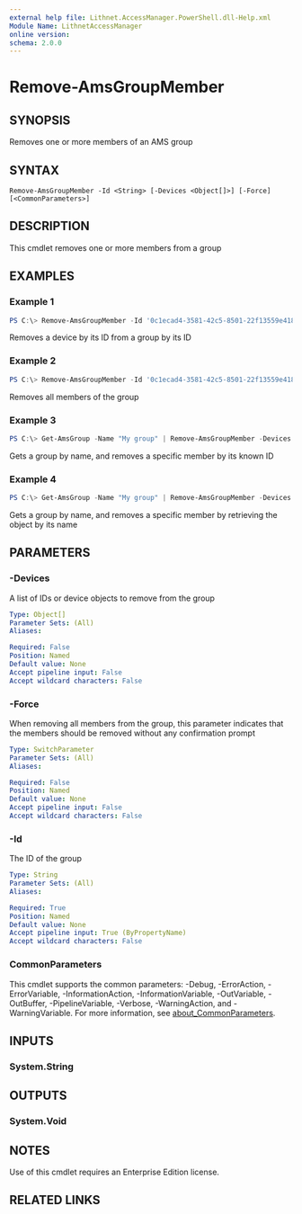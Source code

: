 ```yaml
---
external help file: Lithnet.AccessManager.PowerShell.dll-Help.xml
Module Name: LithnetAccessManager
online version:
schema: 2.0.0
---
```


# Remove-AmsGroupMember

## SYNOPSIS
Removes one or more members of an AMS group

## SYNTAX

```
Remove-AmsGroupMember -Id <String> [-Devices <Object[]>] [-Force] [<CommonParameters>]
```

## DESCRIPTION
This cmdlet removes one or more members from a group

## EXAMPLES

### Example 1
```powershell
PS C:\> Remove-AmsGroupMember -Id '0c1ecad4-3581-42c5-8501-22f13559e418' -Devices '0b5cffd6-d22f-49d7-b5e2-4631997a7416'
```

Removes a device by its ID from a group by its ID

### Example 2
```powershell
PS C:\> Remove-AmsGroupMember -Id '0c1ecad4-3581-42c5-8501-22f13559e418' 
```

Removes all members of the group

### Example 3
```powershell
PS C:\> Get-AmsGroup -Name "My group" | Remove-AmsGroupMember -Devices '0b5cffd6-d22f-49d7-b5e2-4631997a7416'
```

Gets a group by name, and removes a specific member by its known ID

### Example 4
```powershell
PS C:\> Get-AmsGroup -Name "My group" | Remove-AmsGroupMember -Devices (Get-AmsDevice -Name 'PC1')
```

Gets a group by name, and removes a specific member by retrieving the object by its name


## PARAMETERS

### -Devices
A list of IDs or device objects to remove from the group

```yaml
Type: Object[]
Parameter Sets: (All)
Aliases:

Required: False
Position: Named
Default value: None
Accept pipeline input: False
Accept wildcard characters: False
```

### -Force
When removing all members from the group, this parameter indicates that the members should be removed without any confirmation prompt

```yaml
Type: SwitchParameter
Parameter Sets: (All)
Aliases:

Required: False
Position: Named
Default value: None
Accept pipeline input: False
Accept wildcard characters: False
```

### -Id
The ID of the group

```yaml
Type: String
Parameter Sets: (All)
Aliases:

Required: True
Position: Named
Default value: None
Accept pipeline input: True (ByPropertyName)
Accept wildcard characters: False
```

### CommonParameters
This cmdlet supports the common parameters: -Debug, -ErrorAction, -ErrorVariable, -InformationAction, -InformationVariable, -OutVariable, -OutBuffer, -PipelineVariable, -Verbose, -WarningAction, and -WarningVariable. For more information, see [about_CommonParameters](http://go.microsoft.com/fwlink/?LinkID=113216).

## INPUTS

### System.String

## OUTPUTS

### System.Void

## NOTES
Use of this cmdlet requires an Enterprise Edition license.

## RELATED LINKS
